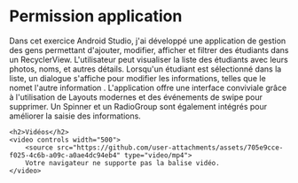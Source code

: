 <!DOCTYPE html>
<html lang="fr">
<head>
    <meta charset="UTF-8">
    <meta name="viewport" content="width=device-width, initial-scale=1.0">
    <title>Exercice Android Studio</title>
</head>
<body>
    <h1>Permission application</h1>
    <p>
        Dans cet exercice Android Studio, j'ai développé une application de gestion des gens permettant d'ajouter, modifier, afficher et filtrer des étudiants dans un RecyclerView. L'utilisateur peut visualiser la liste des étudiants avec leurs photos, noms, et autres détails. Lorsqu'un étudiant est sélectionné dans la liste, un dialogue s'affiche pour modifier les informations, telles que le nomet l'autre information . L'application offre une interface conviviale grâce à l'utilisation de Layouts modernes et des événements de swipe pour supprimer. Un Spinner et un RadioGroup sont également intégrés pour améliorer la saisie des informations.
    </p>

    <h2>Vidéos</h2>
    <video controls width="500">
        <source src="https://github.com/user-attachments/assets/705e9cce-f025-4c6b-a09c-a0ae4dc94eb4" type="video/mp4">
        Votre navigateur ne supporte pas la balise vidéo.
    </video>
</body>
</html>




